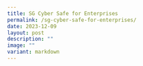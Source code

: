 ```yaml
---
title: SG Cyber Safe for Enterprises
permalink: /sg-cyber-safe-for-enterprises/
date: 2023-12-09
layout: post
description: ""
image: ""
variant: markdown
---
```

